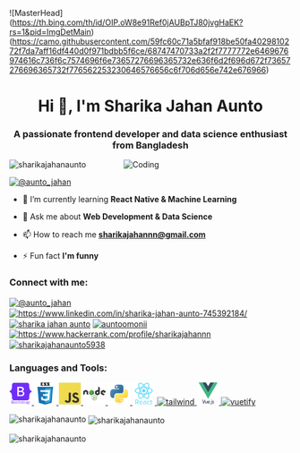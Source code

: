 ![MasterHead]
(https://th.bing.com/th/id/OIP.oW8e91Ref0jAUBpTJ80jvgHaEK?rs=1&pid=ImgDetMain)
(https://camo.githubusercontent.com/59fc60c71a5bfaf918be50fa4029810272f7da7aff16df440d0f971bdbb5f6ce/68747470733a2f2f7777772e6469676974616c736f6c7574696f6e73657276696365732e636f6d2f696d672f73657276696365732f776562253230646576656c6f706d656e742e676966)

<h1 align="center">Hi 👋, I'm Sharika Jahan Aunto</h1>
<h3 align="center">A passionate frontend developer and data science enthusiast from Bangladesh</h3>
<img align="right" alt="Coding" width="300" src="https://giffiles.alphacoders.com/171/171313.gif">

<p align="left"> <img src="https://komarev.com/ghpvc/?username=sharikajahanaunto&label=Profile%20views&color=0e75b6&style=flat" alt="sharikajahanaunto" /> </p>

<p align="left"> <a href="https://twitter.com/aunto_jahan" target="blank"><img src="https://img.shields.io/twitter/follow/aunto_jahan?logo=twitter&style=for-the-badge" alt="@aunto_jahan" /></a> </p>

- 🌱 I’m currently learning **React Native & Machine Learning**

- 💬 Ask me about **Web Development & Data Science**

- 📫 How to reach me **sharikajahannn@gmail.com**

- ⚡ Fun fact **I'm funny**

<h3 align="left">Connect with me:</h3>
<p align="left">
<a href="https://x.com/aunto_jahan/" target="blank"><img align="center" src="https://raw.githubusercontent.com/rahuldkjain/github-profile-readme-generator/master/src/images/icons/Social/twitter.svg" alt="@aunto_jahan" height="30" width="40" /></a>
<a href="https://www.linkedin.com/in/sharika-jahan-aunto-745392184/?utm_source=share&utm_campaign=share_via&utm_content=profile&utm_medium=ios_app" target="blank"><img align="center" src="https://raw.githubusercontent.com/rahuldkjain/github-profile-readme-generator/master/src/images/icons/Social/linked-in-alt.svg" alt="https://www.linkedin.com/in/sharika-jahan-aunto-745392184/" height="30" width="40" /></a>
<a href="https://www.facebook.com/sreya.mim.58?mibextid=LQQJ4d" target="blank"><img align="center" src="https://raw.githubusercontent.com/rahuldkjain/github-profile-readme-generator/master/src/images/icons/Social/facebook.svg" alt="sharika jahan aunto" height="30" width="40" /></a>
<a href="https://instagram.com/auntoomonii/" target="blank"><img align="center" src="https://raw.githubusercontent.com/rahuldkjain/github-profile-readme-generator/master/src/images/icons/Social/instagram.svg" alt="auntoomonii" height="30" width="40" /></a>
<a href="https://www.hackerrank.com/profile/sharikajahannn" target="blank"><img align="center" src="https://raw.githubusercontent.com/rahuldkjain/github-profile-readme-generator/master/src/images/icons/Social/hackerrank.svg" alt="https://www.hackerrank.com/profile/sharikajahannn" height="30" width="40" /></a>
<a href="https://discord.com/users/946005345988395088" target="blank"><img align="center" src="https://raw.githubusercontent.com/rahuldkjain/github-profile-readme-generator/master/src/images/icons/Social/discord.svg" alt="sharikajahanaunto5938" height="30" width="40" /></a>
</p>

<h3 align="left">Languages and Tools:</h3>
<p align="left"> <a href="https://getbootstrap.com" target="_blank" rel="noreferrer"> <img src="https://raw.githubusercontent.com/devicons/devicon/master/icons/bootstrap/bootstrap-plain-wordmark.svg" alt="bootstrap" width="40" height="40"/> </a> <a href="https://www.w3schools.com/css/" target="_blank" rel="noreferrer"> <img src="https://raw.githubusercontent.com/devicons/devicon/master/icons/css3/css3-original-wordmark.svg" alt="css3" width="40" height="40"/> </a> <a href="https://developer.mozilla.org/en-US/docs/Web/JavaScript" target="_blank" rel="noreferrer"> <img src="https://raw.githubusercontent.com/devicons/devicon/master/icons/javascript/javascript-original.svg" alt="javascript" width="40" height="40"/> </a> <a href="https://nodejs.org" target="_blank" rel="noreferrer"> <img src="https://raw.githubusercontent.com/devicons/devicon/master/icons/nodejs/nodejs-original-wordmark.svg" alt="nodejs" width="40" height="40"/> </a> <a href="https://www.python.org" target="_blank" rel="noreferrer"> <img src="https://raw.githubusercontent.com/devicons/devicon/master/icons/python/python-original.svg" alt="python" width="40" height="40"/> </a> <a href="https://reactjs.org/" target="_blank" rel="noreferrer"> <img src="https://raw.githubusercontent.com/devicons/devicon/master/icons/react/react-original-wordmark.svg" alt="react" width="40" height="40"/> </a> <a href="https://tailwindcss.com/" target="_blank" rel="noreferrer"> <img src="https://www.vectorlogo.zone/logos/tailwindcss/tailwindcss-icon.svg" alt="tailwind" width="40" height="40"/> </a> <a href="https://vuejs.org/" target="_blank" rel="noreferrer"> <img src="https://raw.githubusercontent.com/devicons/devicon/master/icons/vuejs/vuejs-original-wordmark.svg" alt="vuejs" width="40" height="40"/> </a> <a href="https://vuetifyjs.com/en/" target="_blank" rel="noreferrer"> <img src="https://bestofjs.org/logos/vuetify.svg" alt="vuetify" width="40" height="40"/> </a> </p>

<p><img align="left" src="https://github-readme-stats.vercel.app/api/top-langs?username=sharikajahanaunto&show_icons=true&locale=en&layout=compact" alt="sharikajahanaunto" /></p>

<p>&nbsp;<img align="center" src="https://github-readme-stats.vercel.app/api?username=sharikajahanaunto&show_icons=true&locale=en" alt="sharikajahanaunto" /></p>

<p><img align="center" src="https://github-readme-streak-stats.herokuapp.com/?user=sharikajahanaunto&" alt="sharikajahanaunto" /></p>
